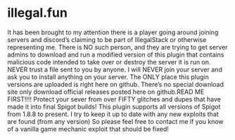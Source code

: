 # illegal.fun
It has been brought to my attention there is a player going around joining servers and discord’s claiming to be part of IllegalStack or otherwise representing me. There is NO such person, and they are trying to get server admins to download and run a modified version of this plugin that contains malicious code intended to take over or destroy the server it is run on. NEVER trust a file sent to you by anyone. I will NEVER join your server and ask you to install anything on your server. The ONLY place this plugin versions are uploaded is right here on github. There’s no special download site only download official releases posted here on github.READ ME FIRST!!!!   Protect your sever from over FIFTY glitches and dupes that have made it into final Spigot builds! This plugin supports all versions of Spigot from 1.8.8 to present. I try to keep it up to date with any new exploits that are found (from any version) So please feel free to contact me if you know of a vanilla game mechanic exploit that should be fixed!
